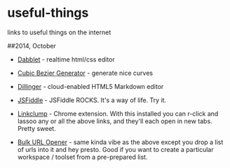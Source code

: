 useful-things
=============

links to useful things on the internet

##2014, October

* [Dabblet](http://dabblet.com/) - realtime html/css editor  
* [Cubic Bezier Generator](http://cubic-bezier.com/#.91,.09,.83,.67) - generate nice curves  
* [Dillinger](http://dillinger.io/) - cloud-enabled HTML5 Markdown editor  
* [JSFiddle](http://jsfiddle.net/) - JSFiddle ROCKS. It's a way of life. Try it.  

* [Linkclump](https://chrome.google.com/webstore/detail/linkclump/lfpjkncokllnfokkgpkobnkbkmelfefj) - Chrome extension. With this installed you can r-click and lassoo any or all the above links, and they'll each open in new tabs. Pretty sweet. 
* [Bulk URL Opener](http://melanto.com/apps/bulk-url-opener/) - same kinda vibe as the above except you drop a list of urls into it and hey presto. Good if you want to create a particular workspace / toolset from a pre-prepared list.
